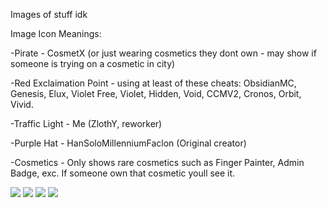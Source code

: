 Images of stuff idk

Image Icon Meanings:

-Pirate - CosmetX (or just wearing cosmetics they dont own - may show if someone is trying on a cosmetic in city)

-Red Exclaimation Point - using at least of these cheats: ObsidianMC, Genesis, Elux, Violet Free, Violet, Hidden, Void, CCMV2, Cronos, Orbit, Vivid.

-Traffic Light - Me (ZlothY, reworker)

-Purple Hat - HanSoloMillenniumFaclon (Original creator)

-Cosmetics - Only shows rare cosmetics such as Finger Painter, Admin Badge, exc. If someone own that cosmetic youll see it.




<img src="https://i.imgur.com/odoLLip.jpeg">

<img src="https://i.imgur.com/h4wSYDf.jpeg">

<img src="https://i.imgur.com/1mDjDyW.jpeg">

<img src="https://i.imgur.com/QRvCW62.jpeg">


